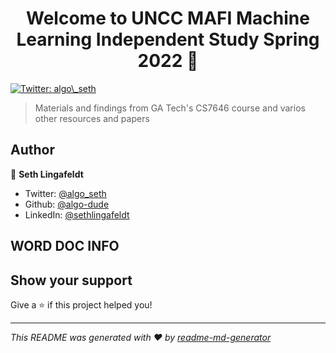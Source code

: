 <h1 align="center">Welcome to UNCC MAFI Machine Learning Independent Study Spring 2022 👋</h1>
<p>
  <a href="https://twitter.com/algo\_seth" target="_blank">
    <img alt="Twitter: algo\_seth" src="https://img.shields.io/twitter/follow/algo\_seth.svg?style=social" />
  </a>
</p>

> Materials and findings from GA Tech's CS7646 course and varios other resources and papers

## Author

👤 **Seth Lingafeldt**

* Twitter: [@algo\_seth](https://twitter.com/algo\_seth)
* Github: [@algo-dude](https://github.com/algo-dude)
* LinkedIn: [@sethlingafeldt](https://linkedin.com/in/sethlingafeldt)

## WORD DOC INFO

## Show your support

Give a ⭐️ if this project helped you!

***
_This README was generated with ❤️ by [readme-md-generator](https://github.com/kefranabg/readme-md-generator)_